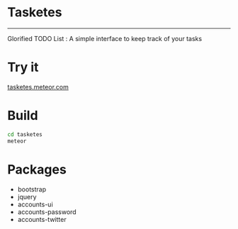 # Tasketes
---

Glorified TODO List : A simple interface to keep track of your tasks

# Try it

[tasketes.meteor.com](https://www.tasketes.meteor.com)

# Build

```bash
cd tasketes
meteor
```
# Packages

- bootstrap
- jquery
- accounts-ui
- accounts-password
- accounts-twitter
